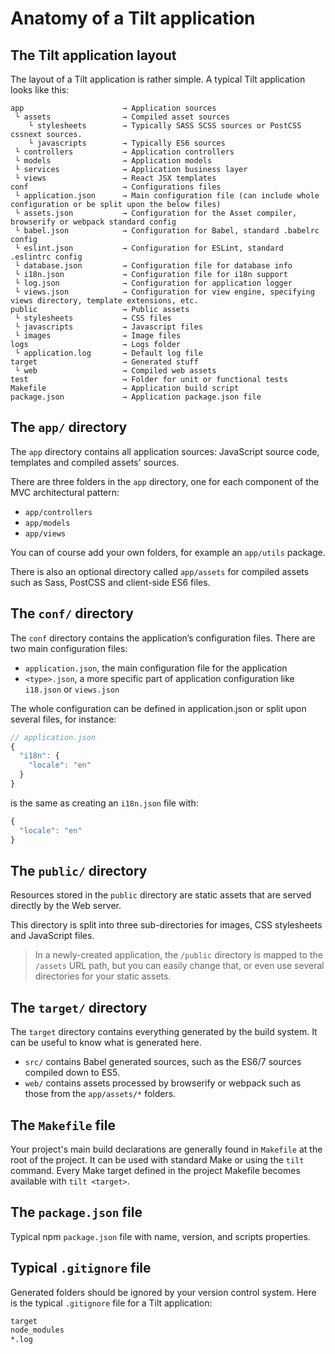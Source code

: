 # Anatomy of a Tilt application

## The Tilt application layout

The layout of a Tilt application is rather simple. A typical Tilt application looks like this:

```
app                      → Application sources
 └ assets                → Compiled asset sources
    └ stylesheets        → Typically SASS SCSS sources or PostCSS cssnext sources.
    └ javascripts        → Typically ES6 sources
 └ controllers           → Application controllers
 └ models                → Application models
 └ services              → Application business layer
 └ views                 → React JSX templates
conf                     → Configurations files
 └ application.json      → Main configuration file (can include whole configuration or be split upon the below files)
 └ assets.json           → Configuration for the Asset compiler, browserify or webpack standard config
 └ babel.json            → Configuration for Babel, standard .babelrc config
 └ eslint.json           → Configuration for ESLint, standard .eslintrc config
 └ database.json         → Configuration file for database info
 └ i18n.json             → Configuration file for i18n support
 └ log.json              → Configuration for application logger
 └ views.json            → Configuration for view engine, specifying views directory, template extensions, etc.
public                   → Public assets
 └ stylesheets           → CSS files
 └ javascripts           → Javascript files
 └ images                → Image files
logs                     → Logs folder
 └ application.log       → Default log file
target                   → Generated stuff
 └ web                   → Compiled web assets
test                     → Folder for unit or functional tests
Makefile                 → Application build script
package.json             → Application package.json file
```

## The `app/` directory

The `app` directory contains all application sources: JavaScript source code,
templates and compiled assets' sources.

There are three folders in the `app` directory, one for each component of the
MVC architectural pattern:

- `app/controllers`
- `app/models`
- `app/views`

You can of course add your own folders, for example an `app/utils` package.

There is also an optional directory called `app/assets` for compiled assets such as Sass, PostCSS and client-side ES6 files.

## The `conf/` directory

The `conf` directory contains the application’s configuration files. There are
two main configuration files:

- `application.json`, the main configuration file for the application
- `<type>.json`, a more specific part of application configuration like `i18.json` or `views.json`

The whole configuration can be defined in application.json or split upon several files, for instance:

```js
// application.json
{
  "i18n": {
    "locale": "en"
  }
}
```

is the same as creating an `i18n.json` file with:

```js
{
  "locale": "en"
}
```

## The `public/` directory

Resources stored in the `public` directory are static assets that are served
directly by the Web server.

This directory is split into three sub-directories for images, CSS stylesheets
and JavaScript files.

> In a newly-created application, the `/public` directory is mapped to the
> `/assets` URL path, but you can easily change that, or even use several
> directories for your static assets.

## The `target/` directory

The `target` directory contains everything generated by the build system. It can be useful to know what is generated here.

- `src/` contains Babel generated sources, such as the ES6/7 sources compiled down to ES5.
- `web/` contains assets processed by browserify or webpack such as those from
  the `app/assets/*` folders.

## The `Makefile` file

Your project's main build declarations are generally found in `Makefile` at the
root of the project. It can be used with standard Make or using the `tilt`
command. Every Make target defined in the project Makefile becomes available
with `tilt <target>`.

## The `package.json` file

Typical npm `package.json` file with name, version, and scripts properties.

## Typical `.gitignore` file

Generated folders should be ignored by your version control system. Here is the typical `.gitignore` file for a Tilt application:

```txt
target
node_modules
*.log
```
